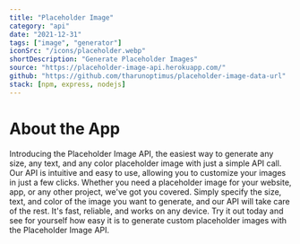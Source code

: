 ```yaml
---
title: "Placeholder Image"
category: "api"
date: "2021-12-31"
tags: ["image", "generator"]
iconSrc: "/icons/placeholder.webp"
shortDescription: "Generate Placeholder Images"
source: "https://placeholder-image-api.herokuapp.com/"
github: "https://github.com/tharunoptimus/placeholder-image-data-url"
stack: [npm, express, nodejs]
---
```


# About the App

Introducing the Placeholder Image API, the easiest way to generate any size, any text, and any color placeholder image with just a simple API call. Our API is intuitive and easy to use, allowing you to customize your images in just a few clicks. Whether you need a placeholder image for your website, app, or any other project, we've got you covered. Simply specify the size, text, and color of the image you want to generate, and our API will take care of the rest. It's fast, reliable, and works on any device. Try it out today and see for yourself how easy it is to generate custom placeholder images with the Placeholder Image API.
